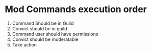 # Mod Commands execution order

1. Command Should be in Guild
2. Convict should be in guild
3. Command user should have permissions 
4. Convict should be moderatable
5. Take action